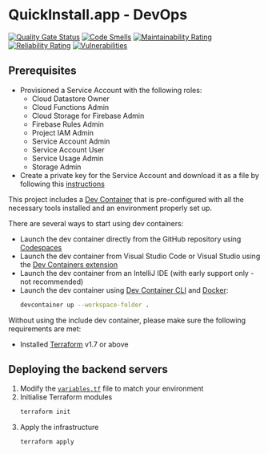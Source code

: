 # QuickInstall.app - DevOps

[![Quality Gate Status](https://sonarcloud.io/api/project_badges/measure?project=quickinstall.app-infra&metric=alert_status)](https://sonarcloud.io/summary/new_code?id=quickinstall.app-infra)
[![Code Smells](https://sonarcloud.io/api/project_badges/measure?project=quickinstall.app-infra&metric=code_smells)](https://sonarcloud.io/summary/new_code?id=quickinstall.app-infra)
[![Maintainability Rating](https://sonarcloud.io/api/project_badges/measure?project=quickinstall.app-infra&metric=sqale_rating)](https://sonarcloud.io/summary/new_code?id=quickinstall.app-infra)
[![Reliability Rating](https://sonarcloud.io/api/project_badges/measure?project=quickinstall.app-infra&metric=reliability_rating)](https://sonarcloud.io/summary/new_code?id=quickinstall.app-infra)
[![Vulnerabilities](https://sonarcloud.io/api/project_badges/measure?project=quickinstall.app-infra&metric=vulnerabilities)](https://sonarcloud.io/summary/new_code?id=quickinstall.app-infra)

## Prerequisites

* Provisioned a Service Account with the following roles:
    - Cloud Datastore Owner
    - Cloud Functions Admin
    - Cloud Storage for Firebase Admin
    - Firebase Rules Admin
    - Project IAM Admin
    - Service Account Admin
    - Service Account User
    - Service Usage Admin
    - Storage Admin
* Create a private key for the Service Account and download it as a file by following this [instructions](https://cloud.google.com/iam/docs/keys-create-delete)

This project includes a [Dev Container](https://containers.dev/) that is pre-configured with all the necessary tools installed and an environment properly set up.

There are several ways to start using dev containers:
* Launch the dev container directly from the GitHub repository using [Codespaces](https://github.com/features/codespaces)
* Launch the dev container from Visual Studio Code or Visual Studio using the [Dev Containers extension](https://marketplace.visualstudio.com/items?itemName=ms-vscode-remote.remote-containers)
* Launch the dev container from an IntelliJ IDE (with early support only - not recommended)
* Launch the dev container using [Dev Container CLI](https://github.com/devcontainers/cli) and [Docker](https://www.docker.com):
  ```bash
  devcontainer up --workspace-folder .
  ```

Without using the include dev container, please make sure the following requirements are met:

* Installed [Terraform](https://www.terraform.io/) v1.7 or above

## Deploying the backend servers

1. Modify the [`variables.tf`](infra/variables.tf) file to match your environment
1. Initialise Terraform modules
   ```sh
   terraform init
   ```
2. Apply the infrastructure
   ```sh
   terraform apply
   ```
